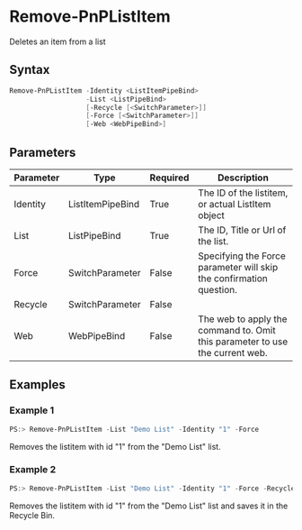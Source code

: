 # Remove-PnPListItem
Deletes an item from a list
## Syntax
```powershell
Remove-PnPListItem -Identity <ListItemPipeBind>
                   -List <ListPipeBind>
                   [-Recycle [<SwitchParameter>]]
                   [-Force [<SwitchParameter>]]
                   [-Web <WebPipeBind>]
```


## Parameters
Parameter|Type|Required|Description
---------|----|--------|-----------
|Identity|ListItemPipeBind|True|The ID of the listitem, or actual ListItem object|
|List|ListPipeBind|True|The ID, Title or Url of the list.|
|Force|SwitchParameter|False|Specifying the Force parameter will skip the confirmation question.|
|Recycle|SwitchParameter|False||
|Web|WebPipeBind|False|The web to apply the command to. Omit this parameter to use the current web.|
## Examples

### Example 1
```powershell
PS:> Remove-PnPListItem -List "Demo List" -Identity "1" -Force
```
Removes the listitem with id "1" from the "Demo List" list.

### Example 2
```powershell
PS:> Remove-PnPListItem -List "Demo List" -Identity "1" -Force -Recycle
```
Removes the listitem with id "1" from the "Demo List" list and saves it in the Recycle Bin.
